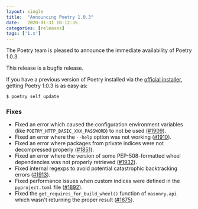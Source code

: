 ```yaml
---
layout: single
title:  "Announcing Poetry 1.0.3"
date:   2020-01-31 10:12:35
categories: [releases]
tags: ['1.x']
---
```


The Poetry team is pleased to announce the immediate availability of Poetry 1.0.3.

<!--more-->

This release is a bugfix release.

If you have a previous version of Poetry installed via the [official installer](/docs/#installation),
getting Poetry 1.0.3 is as easy as:

```bash
$ poetry self update
```

### Fixes

- Fixed an error which caused the configuration environment variables (like `POETRY_HTTP_BASIC_XXX_PASSWORD`) to not be used ([#1909](https://github.com/python-poetry/poetry/pull/1909)).
- Fixed an error where the `--help` option was not working ([#1910](https://github.com/python-poetry/poetry/pull/1910)).
- Fixed an error where packages from private indices were not decompressed properly ([#1851](https://github.com/python-poetry/poetry/pull/1851)).
- Fixed an error where the version of some PEP-508-formatted wheel dependencies was not properly retrieved ([#1932](https://github.com/python-poetry/poetry/pull/1932)).
- Fixed internal regexps to avoid potential catastrophic backtracking errors ([#1913](https://github.com/python-poetry/poetry/pull/1913)).
- Fixed performance issues when custom indices were defined in the `pyproject.toml` file ([#1892](https://github.com/python-poetry/poetry/pull/1892)).
- Fixed the `get_requires_for_build_wheel()` function of `masonry.api` which wasn't returning the proper result ([#1875](https://github.com/python-poetry/poetry/pull/1875)).
